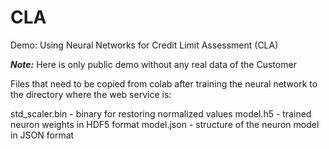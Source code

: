 # CLA
Demo: Using Neural Networks for Credit Limit Assessment (CLA)

**_Note:_** Here is only public demo without any real data of the Customer

Files that need to be copied from colab after training the neural network to the directory where the web service is:


std_scaler.bin - binary for restoring normalized values
model.h5 - trained neuron weights in HDF5 format
model.json - structure of the neuron model in JSON format